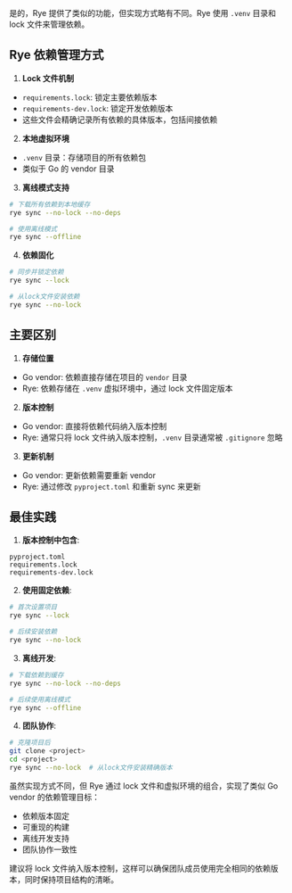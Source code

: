 是的，Rye 提供了类似的功能，但实现方式略有不同。Rye 使用 `.venv` 目录和 lock 文件来管理依赖。

## Rye 依赖管理方式

1. **Lock 文件机制**
- `requirements.lock`: 锁定主要依赖版本
- `requirements-dev.lock`: 锁定开发依赖版本
- 这些文件会精确记录所有依赖的具体版本，包括间接依赖

2. **本地虚拟环境**
- `.venv` 目录：存储项目的所有依赖包
- 类似于 Go 的 vendor 目录

3. **离线模式支持**
```bash
# 下载所有依赖到本地缓存
rye sync --no-lock --no-deps

# 使用离线模式
rye sync --offline
```

4. **依赖固化**
```bash
# 同步并锁定依赖
rye sync --lock

# 从lock文件安装依赖
rye sync --no-lock
```

## 主要区别

1. **存储位置**
- Go vendor: 依赖直接存储在项目的 `vendor` 目录
- Rye: 依赖存储在 `.venv` 虚拟环境中，通过 lock 文件固定版本

2. **版本控制**
- Go vendor: 直接将依赖代码纳入版本控制
- Rye: 通常只将 lock 文件纳入版本控制，`.venv` 目录通常被 `.gitignore` 忽略

3. **更新机制**
- Go vendor: 更新依赖需要重新 vendor
- Rye: 通过修改 `pyproject.toml` 和重新 sync 来更新

## 最佳实践

1. **版本控制中包含**:
```
pyproject.toml
requirements.lock
requirements-dev.lock
```

2. **使用固定依赖**:
```bash
# 首次设置项目
rye sync --lock

# 后续安装依赖
rye sync --no-lock
```

3. **离线开发**:
```bash
# 下载依赖到缓存
rye sync --no-lock --no-deps

# 后续使用离线模式
rye sync --offline
```

4. **团队协作**:
```bash
# 克隆项目后
git clone <project>
cd <project>
rye sync --no-lock  # 从lock文件安装精确版本
```

虽然实现方式不同，但 Rye 通过 lock 文件和虚拟环境的组合，实现了类似 Go vendor 的依赖管理目标：
- 依赖版本固定
- 可重现的构建
- 离线开发支持
- 团队协作一致性

建议将 lock 文件纳入版本控制，这样可以确保团队成员使用完全相同的依赖版本，同时保持项目结构的清晰。